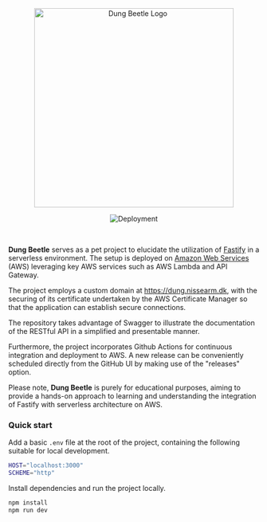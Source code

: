 <div align="center">
    <img width=400 height="auto" src=https://sharik-assets-bucket.s3.eu-central-1.amazonaws.com/dung-beetle-logo.png alt='Dung Beetle Logo' />
</div>

<div align="center">

![Deployment](https://github.com/kim-knudsen/dung-beetle/actions/workflows/deploy.yaml/badge.svg)

</div>

<br />

**Dung Beetle** serves as a pet project to elucidate the utilization of [Fastify](https://fastify.dev/) in a serverless environment.
The setup is deployed on [Amazon Web Services](https://aws.amazon.com/) (AWS) leveraging key AWS services such as AWS Lambda and API Gateway.

The project employs a custom domain at https://dung.nissearm.dk, with the securing of its certificate undertaken by the AWS Certificate Manager so that the application can establish secure connections.

The repository takes advantage of Swagger to illustrate the documentation of the RESTful API in a simplified and presentable manner.

Furthermore, the project incorporates Github Actions for continuous integration and deployment to AWS. A new release can be conveniently scheduled directly from the GitHub UI by
making use of the "releases" option.

Please note, **Dung Beetle** is purely for educational purposes, aiming to provide a hands-on approach to learning and understanding the integration of Fastify with serverless architecture on AWS.

### Quick start

Add a basic `.env` file at the root of the project, containing the following suitable for local development.

```sh
HOST="localhost:3000"
SCHEME="http"
```

Install dependencies and run the project locally.

```sh
npm install
npm run dev
```
